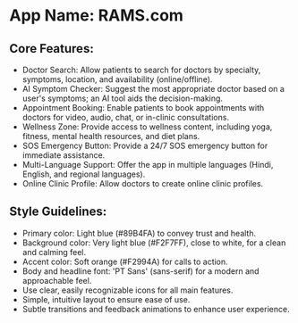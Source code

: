 # **App Name**: RAMS.com

## Core Features:

- Doctor Search: Allow patients to search for doctors by specialty, symptoms, location, and availability (online/offline).
- AI Symptom Checker: Suggest the most appropriate doctor based on a user's symptoms; an AI tool aids the decision-making.
- Appointment Booking: Enable patients to book appointments with doctors for video, audio, chat, or in-clinic consultations.
- Wellness Zone: Provide access to wellness content, including yoga, fitness, mental health resources, and diet plans.
- SOS Emergency Button: Provide a 24/7 SOS emergency button for immediate assistance.
- Multi-Language Support: Offer the app in multiple languages (Hindi, English, and regional languages).
- Online Clinic Profile: Allow doctors to create online clinic profiles.

## Style Guidelines:

- Primary color: Light blue (#89B4FA) to convey trust and health.
- Background color: Very light blue (#F2F7FF), close to white, for a clean and calming feel.
- Accent color: Soft orange (#F2994A) for calls to action.
- Body and headline font: 'PT Sans' (sans-serif) for a modern and approachable feel.
- Use clear, easily recognizable icons for all main features.
- Simple, intuitive layout to ensure ease of use.
- Subtle transitions and feedback animations to enhance user experience.